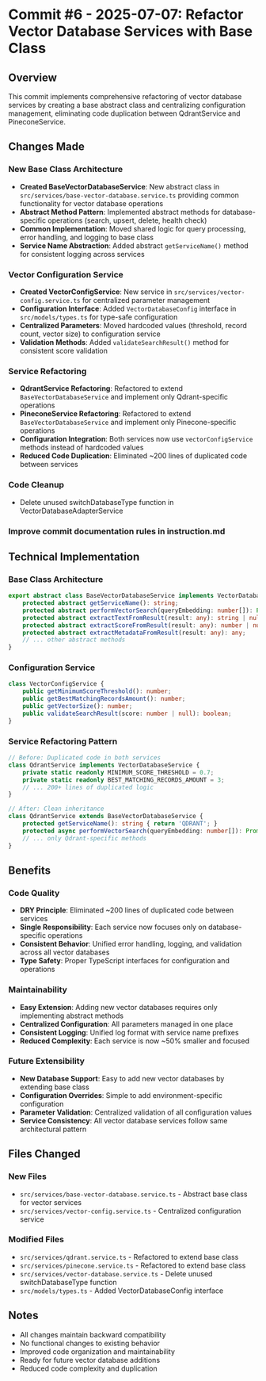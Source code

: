 # Commit #6 - 2025-07-07: Refactor Vector Database Services with Base Class

## Overview
This commit implements comprehensive refactoring of vector database services by creating a base abstract class and centralizing configuration management, eliminating code duplication between QdrantService and PineconeService.

## Changes Made

### New Base Class Architecture
- **Created BaseVectorDatabaseService**: New abstract class in `src/services/base-vector-database.service.ts` providing common functionality for vector database operations
- **Abstract Method Pattern**: Implemented abstract methods for database-specific operations (search, upsert, delete, health check)
- **Common Implementation**: Moved shared logic for query processing, error handling, and logging to base class
- **Service Name Abstraction**: Added abstract `getServiceName()` method for consistent logging across services

### Vector Configuration Service
- **Created VectorConfigService**: New service in `src/services/vector-config.service.ts` for centralized parameter management
- **Configuration Interface**: Added `VectorDatabaseConfig` interface in `src/models/types.ts` for type-safe configuration
- **Centralized Parameters**: Moved hardcoded values (threshold, record count, vector size) to configuration service
- **Validation Methods**: Added `validateSearchResult()` method for consistent score validation

### Service Refactoring
- **QdrantService Refactoring**: Refactored to extend `BaseVectorDatabaseService` and implement only Qdrant-specific operations
- **PineconeService Refactoring**: Refactored to extend `BaseVectorDatabaseService` and implement only Pinecone-specific operations
- **Configuration Integration**: Both services now use `vectorConfigService` methods instead of hardcoded values
- **Reduced Code Duplication**: Eliminated ~200 lines of duplicated code between services

### Code Cleanup
- Delete unused switchDatabaseType function in VectorDatabaseAdapterService

### Improve commit documentation rules in instruction.md

## Technical Implementation

### Base Class Architecture
```typescript
export abstract class BaseVectorDatabaseService implements VectorDatabaseService {
    protected abstract getServiceName(): string;
    protected abstract performVectorSearch(queryEmbedding: number[]): Promise<any>;
    protected abstract extractTextFromResult(result: any): string | null;
    protected abstract extractScoreFromResult(result: any): number | null;
    protected abstract extractMetadataFromResult(result: any): any;
    // ... other abstract methods
}
```

### Configuration Service
```typescript
class VectorConfigService {
    public getMinimumScoreThreshold(): number;
    public getBestMatchingRecordsAmount(): number;
    public getVectorSize(): number;
    public validateSearchResult(score: number | null): boolean;
}
```

### Service Refactoring Pattern
```typescript
// Before: Duplicated code in both services
class QdrantService implements VectorDatabaseService {
    private static readonly MINIMUM_SCORE_THRESHOLD = 0.7;
    private static readonly BEST_MATCHING_RECORDS_AMOUNT = 3;
    // ... 200+ lines of duplicated logic
}

// After: Clean inheritance
class QdrantService extends BaseVectorDatabaseService {
    protected getServiceName(): string { return 'QDRANT'; }
    protected async performVectorSearch(queryEmbedding: number[]): Promise<any> { /* Qdrant-specific */ }
    // ... only Qdrant-specific methods
}
```

## Benefits

### Code Quality
- **DRY Principle**: Eliminated ~200 lines of duplicated code between services
- **Single Responsibility**: Each service now focuses only on database-specific operations
- **Consistent Behavior**: Unified error handling, logging, and validation across all vector databases
- **Type Safety**: Proper TypeScript interfaces for configuration and operations

### Maintainability
- **Easy Extension**: Adding new vector databases requires only implementing abstract methods
- **Centralized Configuration**: All parameters managed in one place
- **Consistent Logging**: Unified log format with service name prefixes
- **Reduced Complexity**: Each service is now ~50% smaller and focused

### Future Extensibility
- **New Database Support**: Easy to add new vector databases by extending base class
- **Configuration Overrides**: Simple to add environment-specific configuration
- **Parameter Validation**: Centralized validation of all configuration values
- **Service Consistency**: All vector database services follow same architectural pattern

## Files Changed

### New Files
- `src/services/base-vector-database.service.ts` - Abstract base class for vector services
- `src/services/vector-config.service.ts` - Centralized configuration service

### Modified Files
- `src/services/qdrant.service.ts` - Refactored to extend base class
- `src/services/pinecone.service.ts` - Refactored to extend base class
- `src/services/vector-database.service.ts` - Delete unused switchDatabaseType function
- `src/models/types.ts` - Added VectorDatabaseConfig interface

## Notes
- All changes maintain backward compatibility
- No functional changes to existing behavior
- Improved code organization and maintainability
- Ready for future vector database additions
- Reduced code complexity and duplication 